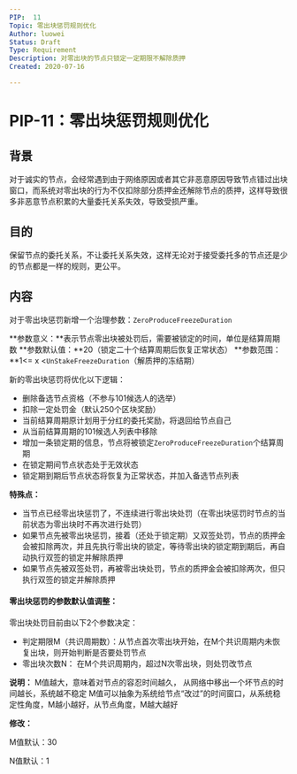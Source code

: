 ```yaml
---
PIP:  11
Topic: 零出块惩罚规则优化
Author: luowei
Status: Draft
Type: Requirement
Description: 对零出块的节点只锁定一定期限不解除质押
Created: 2020-07-16

---
```


# PIP-11：零出块惩罚规则优化

## 背景

对于诚实的节点，会经常遇到由于网络原因或者其它非恶意原因导致节点错过出块窗口，而系统对零出块的行为不仅扣除部分质押金还解除节点的质押，这样导致很多非恶意节点积累的大量委托关系失效，导致受损严重。

## 目的

保留节点的委托关系，不让委托关系失效，这样无论对于接受委托多的节点还是少的节点都是一样的规则，更公平。

## 内容

对于零出块惩罚新增一个治理参数：`ZeroProduceFreezeDuration`

**参数意义：**表示节点零出块被处罚后，需要被锁定的时间，单位是结算周期数
**参数默认值：**20（锁定二十个结算周期后恢复正常状态）
**参数范围：**1<= x <`UnStakeFreezeDuration`（解质押的冻结期）

新的零出块惩罚将优化以下逻辑：

- 删除备选节点资格（不参与101候选人的选举）
- 扣除一定处罚金（默认250个区块奖励）
- 当前结算周期原计划用于分红的委托奖励，将退回给节点自己
- 从当前结算周期的101候选人列表中移除
- 增加一条锁定期的信息，节点将被锁定`ZeroProduceFreezeDuration`个结算周期
- 在锁定期间节点状态处于无效状态
- 锁定期到期后节点状态将恢复为正常状态，并加入备选节点列表

**特殊点：**

- 当节点已经零出块惩罚了，不连续进行零出块处罚（在零出块惩罚时节点的当前状态为零出块时不再次进行处罚）
- 如果节点先被零出块惩罚，接着（还处于锁定期）又双签处罚，节点的质押金会被扣除两次，并且先执行零出块的锁定，等待零出块的锁定期到期后，再自动执行双签的锁定并解除质押
- 如果节点先被双签处罚，再被零出块处罚，节点的质押金会被扣除两次，但只执行双签的锁定并解除质押



#### 零出块惩罚的参数默认值调整：

零出块处罚目前由以下2个参数决定：

- 判定期限M（共识周期数）：从节点首次零出块开始，在M个共识周期内未恢复出块，则开始判断是否要处罚节点
- 零出块次数N：  在M个共识周期内，超过N次零出块，则处罚改节点

**说明：**
M值越大，意味着对节点的容忍时间越久， 从网络中移出一个坏节点的时间越长，系统越不稳定
M值可以抽象为系统给节点“改过”的时间窗口，从系统稳定性角度，M越小越好，从节点角度，M越大越好

**修改：**

M值默认：30

N值默认：1